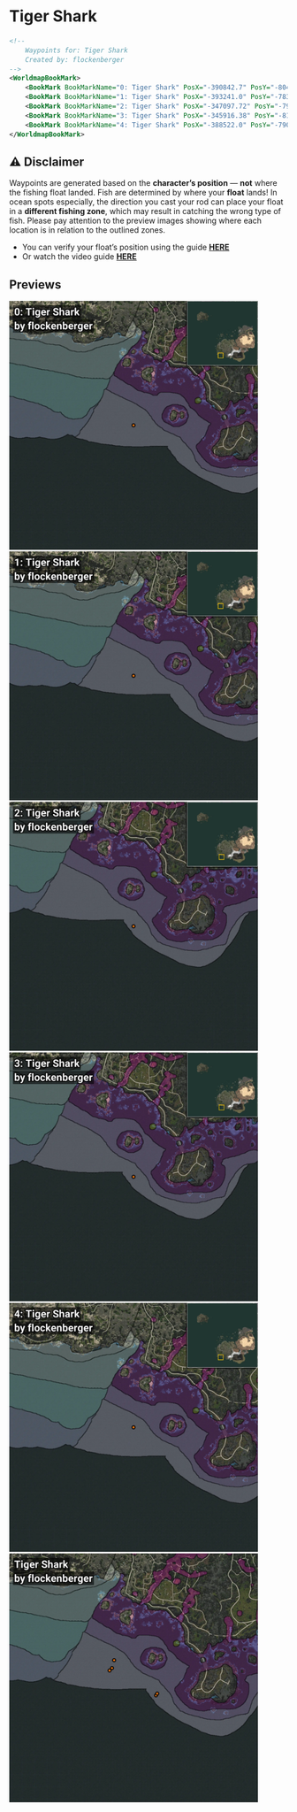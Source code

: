 # Tiger Shark
```xml
<!--
    Waypoints for: Tiger Shark
    Created by: flockenberger
-->
<WorldmapBookMark>
    <BookMark BookMarkName="0: Tiger Shark" PosX="-390842.7" PosY="-8040.345" PosZ="-641870.0" />
    <BookMark BookMarkName="1: Tiger Shark" PosX="-393241.0" PosY="-7836.0" PosZ="-644226.0" />
    <BookMark BookMarkName="2: Tiger Shark" PosX="-347097.72" PosY="-7914.076" PosZ="-669151.56" />
    <BookMark BookMarkName="3: Tiger Shark" PosX="-345916.38" PosY="-8183.084" PosZ="-667303.8" />
    <BookMark BookMarkName="4: Tiger Shark" PosX="-388522.0" PosY="-7905.0" PosZ="-634161.0" />
</WorldmapBookMark>
```

## ⚠️ Disclaimer
Waypoints are generated based on the __**character’s position**__ — __not__ where the fishing float landed.
Fish are determined by where your **float** lands!
In ocean spots especially, the direction you cast your rod can place your float in a **different fishing zone**, which may result in catching the wrong type of fish.
Please pay attention to the preview images showing where each location is in relation to the outlined zones.

- You can verify your float’s position using the guide [**HERE**](https://flockenberger.github.io/bdo-fish-position/)
- Or watch the video guide [**HERE**](https://youtu.be/t-VXcRoNojk)

## Previews
<img src="./Tiger Shark_0_Preview.webp" width="450"/> <img src="./Tiger Shark_1_Preview.webp" width="450"/> <img src="./Tiger Shark_2_Preview.webp" width="450"/> <img src="./Tiger Shark_3_Preview.webp" width="450"/> <img src="./Tiger Shark_4_Preview.webp" width="450"/> <img src="./Tiger Shark_Preview.webp" width="450"/> 